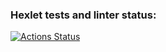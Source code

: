 ### Hexlet tests and linter status:
[![Actions Status](https://github.com/Finnko/frontend-project-lvl2/workflows/hexlet-check/badge.svg)](https://github.com/Finnko/frontend-project-lvl2/actions)